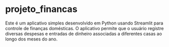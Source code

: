 # projeto_financas
Este é um aplicativo simples desenvolvido em Python usando Streamlit para controle de finanças domésticas. O aplicativo permite que o usuário registre diversas despesas e entradas de dinheiro associadas a diferentes casas ao longo dos meses do ano.
